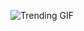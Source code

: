 ![Trending GIF](https://media2.giphy.com/media/v1.Y2lkPThiYjIxNzcyaW1zZ3hmM296dm11d3ZtZmp6Nm56eTdldmU0aDcxejJ2a2IwMTJkdCZlcD12MV9naWZzX3NlYXJjaCZjdD1n/ZVik7pBtu9dNS/giphy.gif)
